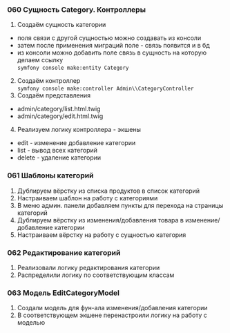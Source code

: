 
### 060 Сущность Category. Контроллеры  
1. Создаём сущность категории  
- поля связи с другой сущностью можно создавать из консоли  
- затем после применения миграций поле - связь появится и в бд  
- из консоли можно добавить поле связь в сущность на которую делаем ссылку  
`symfony console make:entity Category`  
2. Создаём контроллер  
`symfony console make:controller Admin\\CategoryController`  
3. Создаём представления  
- admin/category/list.html.twig  
- admin/category/edit.html.twig  
4. Реализуем логику контроллера - экшены  
- edit - изменение добавление категории  
- list - вывод всех категорий  
- delete - удаление категории  

### 061 Шаблоны категорий
1. Дублируем вёрстку из списка продуктов в список категорий  
2. Настраиваем шаблон на работу с категориями  
3. В меню админ. панели добавляем пункты для перехода на страницы категорий  
4. Дублируем вёрстку из изменения/добавления товара в изменение/добавление категории
5. Настраиваем вёрстку на работу с сущностью категория

### 062 Редактирование категорий  
1. Реализовали логику редактирования категории  
2. Распределили логику по соответствующим классам  

### 063 Модель EditCategoryModel
1. Создали модель для фун-ала изменения/добавления категории  
2. В соответствующем экшене перенастроили логику на работу с моделью  

